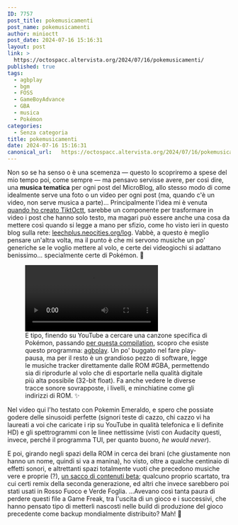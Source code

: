 ```yaml
---
ID: 7757
post_title: pokemusicamenti
post_name: pokemusicamenti
author: minioctt
post_date: 2024-07-16 15:16:31
layout: post
link: >
  https://octospacc.altervista.org/2024/07/16/pokemusicamenti/
published: true
tags:
  - agbplay
  - bgm
  - FOSS
  - GameBoyAdvance
  - GBA
  - musica
  - Pokémon
categories:
  - Senza categoria
title: pokemusicamenti
date: 2024-07-16 15:16:31
canonical_url:   https://octospacc.altervista.org/2024/07/16/pokemusicamenti/
---
```

<!-- wp:paragraph -->
<p>Non so se ha senso o è una scemenza — questo lo scopriremo a spese del mio tempo poi, come sempre — ma pensavo servisse avere, per così dire, una <strong>musica tematica</strong> per ogni post del MicroBlog, allo stesso modo di come idealmente serve una foto o un video per ogni post (ma, quando c'è un video, non serve musica a parte)... Principalmente l'idea mi è venuta <a href="2024/05/13/dickcock-more-like-tiktoctt/">quando ho creato TiktOctt</a>, sarebbe un componente per trasformare in video i post che hanno solo testo, ma magari può essere anche una cosa da mettere così quando si legge a mano per sfizio, come ho visto ieri in questo blog sulla rete: <a href="https://leechplus.neocities.org/log">leechplus.neocities.org/log</a>. Vabbè, a questo è meglio pensare un'altra volta, ma il punto è che mi servono musiche un po' generiche se le voglio mettere al volo, e certe dei videogiochi si adattano benissimo... specialmente certe di Pokémon. 📢️</p>
<!-- /wp:paragraph -->

<!-- wp:paragraph -->
<p></p>
<!-- /wp:paragraph -->

<!-- wp:video {"id":7759,"loop":false} -->
<figure class="wp-block-video"><video controls src="{{site.cdnurl}}/assets/uploads/2024/07/simplescreenrecorder-2024-07-16_11.43.43.mp4"></video><figcaption class="wp-element-caption">E tipo, finendo su YouTube a cercare una canzone specifica di Pokémon, passando <a href="https://www.youtube.com/watch?v=iLd1OoCQNLs">per questa compilation</a>, scopro che esiste questo programma: <a href="https://memos.octt.eu.org/m/7ZCejBaK7ZU9TWmyedu3VU">agbplay</a>. Un po' buggato nel fare play-pausa, ma per il resto è un grandioso pezzo di software, legge le musiche tracker direttamente dalle ROM #GBA, permettendo sia di riprodurle al volo che di esportarle nella qualità digitale più alta possibile (32-bit float). Fa anche vedere le diverse tracce sonore sovrapposte, i livelli, e minchiatine come gli indirizzi di ROM. ✨️</figcaption></figure>
<!-- /wp:video -->

<!-- wp:paragraph -->
<p></p>
<!-- /wp:paragraph -->

<!-- wp:paragraph -->
<p>Nel video qui l'ho testato con Pokemin Emeraldo, e spero che possiate godere delle sinusoidi perfette (signori teste di cazzo, chi cazzo vi ha laureati a voi che caricate i rip su YouTube in qualità telefonica e li definite HD) e gli spettrogrammi con le linee nettissime (visti con Audacity questi, invece, perché il programma TUI, per quanto buono, <em>he would never</em>).</p>
<!-- /wp:paragraph -->

<!-- wp:paragraph -->
<p>E poi, girando negli spazi della ROM in cerca dei brani (che giustamente non hanno un nome, quindi si va a manina), ho visto, oltre a qualche centinaio di effetti sonori, e altrettanti spazi totalmente vuoti che precedono musiche vere e proprie (?), <a href="https://tcrf.net/Pok%C3%A9mon_Emerald#Unused_Music">un sacco di contenuti beta</a>; qualcuno proprio scartato, tra cui certi remix della seconda generazione, ed altri che invece sarebbero poi stati usati in Rosso Fuoco e Verde Foglia. ...Avevano così tanta paura di perdere questi file a Game Freak, tra l'uscita di un gioco e i successivi, che hanno pensato tipo di metterli nascosti nelle build di produzione del gioco precedente come backup mondialmente distribuito? Mah! 🤥️</p>
<!-- /wp:paragraph -->